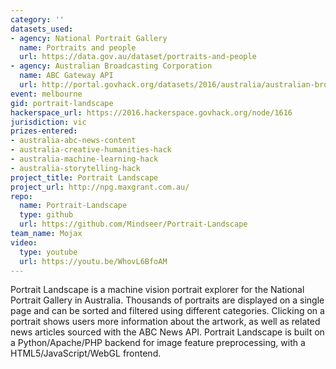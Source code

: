 ```yaml
---
category: ''
datasets_used:
- agency: National Portrait Gallery
  name: Portraits and people
  url: https://data.gov.au/dataset/portraits-and-people
- agency: Australian Broadcasting Corporation
  name: ABC Gateway API
  url: http://portal.govhack.org/datasets/2016/australia/australian-broadcasting-corporation/abc-gateway-api.html
event: melbourne
gid: portrait-landscape
hackerspace_url: https://2016.hackerspace.govhack.org/node/1616
jurisdiction: vic
prizes-entered:
- australia-abc-news-content
- australia-creative-humanities-hack
- australia-machine-learning-hack
- australia-storytelling-hack
project_title: Portrait Landscape
project_url: http://npg.maxgrant.com.au/
repo:
  name: Portrait-Landscape
  type: github
  url: https://github.com/Mindseer/Portrait-Landscape
team_name: Mojax
video:
  type: youtube
  url: https://youtu.be/WhovL6BfoAM
---
```


Portrait Landscape is a machine vision portrait explorer for the National Portrait Gallery in Australia. Thousands of portraits are displayed on a single page and can be sorted and filtered using different categories. Clicking on a portrait shows users more information about the artwork, as well as related news articles sourced with the ABC News API.
Portrait Landscape is built on a Python/Apache/PHP backend for image feature preprocessing, with a HTML5/JavaScript/WebGL frontend.